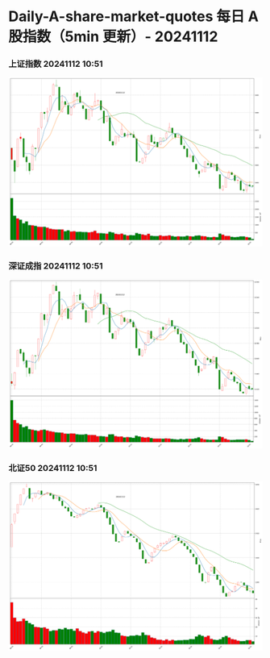 
# Daily-A-share-market-quotes 每日 A 股指数（5min 更新）- 20241112

### 上证指数 20241112 10:51
![](./fig/2024/11/20241112-sh000001.png)

### 深证成指 20241112 10:51
![](./fig/2024/11/20241112-sz399001.png)

### 北证50 20241112 10:51
![](./fig/2024/11/20241112-bj899050.png)
